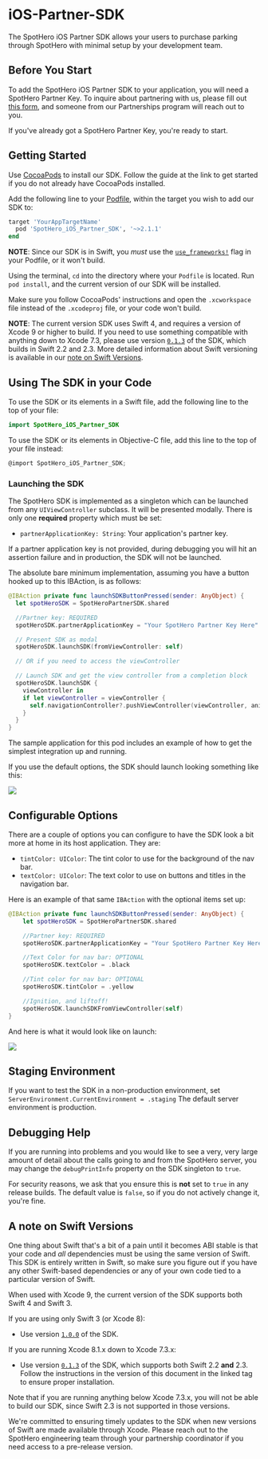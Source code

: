 # iOS-Partner-SDK
 
The SpotHero iOS Partner SDK allows your users to purchase parking through SpotHero with minimal setup by your development team.

## Before You Start

To add the SpotHero iOS Partner SDK to your application, you will need a SpotHero Partner Key. To inquire about partnering with us, please fill out [this form](https://docs.google.com/forms/d/e/1FAIpQLSf3eErKlAwvqDUdgNWtxg4iTq2Deocoouwp-qLdD24DBWz9jQ/viewform), and someone from our Partnerships program will reach out to you.

If you've already got a SpotHero Partner Key, you're ready to start.

## Getting Started

Use [CocoaPods](https://guides.cocoapods.org/using/getting-started.html) to install our SDK. Follow the guide at the link to get started if you do not already have CocoaPods installed.

Add the following line to your [Podfile](https://guides.cocoapods.org/using/the-podfile.html), within the target you wish to add our SDK to:

```ruby
target 'YourAppTargetName'
  pod 'SpotHero_iOS_Partner_SDK', '~>2.1.1'
end
```

**NOTE**: Since our SDK is in Swift, you _must_ use the [`use_frameworks!`](https://guides.cocoapods.org/syntax/podfile.html#use_frameworks_bang) flag in your Podfile, or it won't build.

Using the terminal, `cd` into the directory where your `Podfile` is located.  Run `pod install`, and the current version of our SDK will be installed.

Make sure you follow CocoaPods' instructions and open the `.xcworkspace` file instead of the `.xcodeproj` file, or your code won't build.

**NOTE**: The current version SDK uses Swift 4, and requires a version of Xcode 9 or higher to build. If you need to use something compatible with anything down to Xcode 7.3, please use version [`0.1.3`](https://github.com/spothero/Partner-SDK-iOS/releases/tag/0.1.3) of the SDK, which builds in Swift 2.2 and 2.3. More detailed information about Swift versioning is available in our [note on Swift Versions](#a-note-on-swift-versions).

## Using The SDK in your Code

To use the SDK or its elements in a Swift file, add the following line to the top of your file:

```swift
import SpotHero_iOS_Partner_SDK
```

To use the SDK or its elements in Objective-C file, add this line to the top of your file instead:

```objectivec
@import SpotHero_iOS_Partner_SDK;
```
### Launching the SDK

The SpotHero SDK is implemented as a singleton which can be launched from any `UIViewController` subclass. It will be presented modally. There is only one **required** property which must be set:

- `partnerApplicationKey: String`: Your application's partner key.

If a partner application key is not provided, during debugging you will hit an assertion failure and in production, the SDK will not be launched.

The absolute bare minimum implementation, assuming you have a button hooked up to this IBAction, is as follows:

```swift
@IBAction private func launchSDKButtonPressed(sender: AnyObject) {
  let spotHeroSDK = SpotHeroPartnerSDK.shared        

  //Partner key: REQUIRED
  spotHeroSDK.partnerApplicationKey = "Your SpotHero Partner Key Here"

  // Present SDK as modal
  spotHeroSDK.launchSDK(fromViewController: self)

  // OR if you need to access the viewController

  // Launch SDK and get the view controller from a completion block
  spotHeroSDK.launchSDK {
    viewController in
    if let viewController = viewController {
      self.navigationController?.pushViewController(viewController, animated: true)
    }
  }
}
```

The sample application for this pod includes an example of how to get the simplest integration up and running.

If you use the default options, the SDK should launch looking something like this:

![](readme_img/stock.png)

## Configurable Options

There are a couple of options you can configure to have the SDK look a bit more at home in its host application. They are:

- `tintColor: UIColor`: The tint color to use for the background of the nav bar.
- `textColor: UIColor`: The text color to use on buttons and titles in the navigation bar.

Here is an example of that same `IBAction` with the optional items set up:

```swift
@IBAction private func launchSDKButtonPressed(sender: AnyObject) {
	let spotHeroSDK = SpotHeroPartnerSDK.shared

	//Partner key: REQUIRED
	spotHeroSDK.partnerApplicationKey = "Your SpotHero Partner Key Here"

	//Text Color for nav bar: OPTIONAL
	spotHeroSDK.textColor = .black

	//Tint color for nav bar: OPTIONAL
	spotHeroSDK.tintColor = .yellow

	//Ignition, and liftoff!
	spotHeroSDK.launchSDKFromViewController(self)
}
```

And here is what it would look like on launch:

![](readme_img/custom_nav_bar.png)

## Staging Environment

If you want to test the SDK in a non-production environment,  set `ServerEnvironment.CurrentEnvironment = .staging`
The default server environment is production.

## Debugging Help

If you are running into problems and you would like to see a very, very large amount of detail about the calls going to and from the SpotHero server, you may change the `debugPrintInfo` property on the SDK singleton to `true`.

For security reasons, we ask that you ensure this is **not** set to `true` in any release builds. The default value is `false`, so if you do not actively change it, you're fine.

## A note on Swift Versions

One thing about Swift that's a bit of a pain until it becomes ABI stable is that your code and *all* dependencies must be using the same version of Swift. This SDK is entirely written in Swift, so make sure you figure out if you have any other Swift-based dependencies or any of your own code tied to a particular version of Swift.

When used with Xcode 9, the current version of the SDK supports both Swift 4 and Swift 3.

If you are using only Swift 3 (or Xcode 8):

- Use version [`1.0.0`](https://github.com/spothero/Partner-SDK-iOS/releases/tag/1.0.0) of the SDK.

If you are running Xcode 8.1.x down to Xcode 7.3.x:

- Use version [`0.1.3`](https://github.com/spothero/Partner-SDK-iOS/releases/tag/0.1.3) of the SDK, which supports both Swift 2.2 **and** 2.3. Follow the instructions in the version of this document in the linked tag to ensure proper installation.

Note that if you are running anything below Xcode 7.3.x, you will not be able to build our SDK, since Swift 2.3 is not supported in those versions.

We're committed to ensuring timely updates to the SDK when new versions of Swift are made available through Xcode. Please reach out to the SpotHero engineering team through your partnership coordinator if you need access to a pre-release version.

